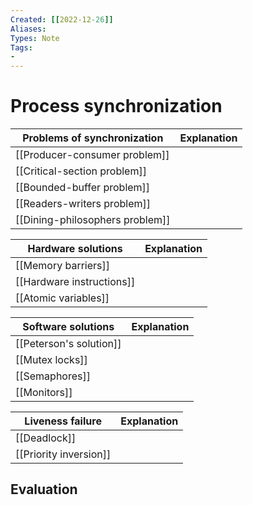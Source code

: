 ```yaml
---
Created: [[2022-12-26]]
Aliases: 
Types: Note
Tags: 
- 
---
```

# Process synchronization
| Problems of synchronization     | Explanation |
| ------------------------------- | ----------- |
| [[Producer-consumer problem]]   |             |
| [[Critical-section problem]]    |             |
| [[Bounded-buffer problem]]      |             |
| [[Readers-writers problem]]     |             |
| [[Dining-philosophers problem]] |             |

| Hardware solutions        | Explanation |
| ------------------------- | ----------- |
| [[Memory barriers]]       |             |
| [[Hardware instructions]] |             |
| [[Atomic variables]]      |             |

| Software solutions       | Explanation |
| ------------------------ | ----------- |
| [[Peterson's solution]]  |             |
| [[Mutex locks]]          |             |
| [[Semaphores]]           |             |
| [[Monitors]]             |             |

| Liveness failure       | Explanation |
| ---------------------- | ----------- |
| [[Deadlock]]           |             |
| [[Priority inversion]] |             |

## Evaluation

